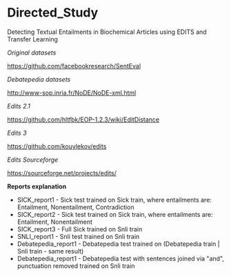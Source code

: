 # Directed_Study
Detecting Textual Entailments in Biochemical Articles using EDITS and Transfer Learning


*Original datasets*

https://github.com/facebookresearch/SentEval

*Debatepedia datasets*

http://www-sop.inria.fr/NoDE/NoDE-xml.html

*Edits 2.1*

https://github.com/hltfbk/EOP-1.2.3/wiki/EditDistance

*Edits 3*

https://github.com/kouylekov/edits

*Edits Sourceforge*

https://sourceforge.net/projects/edits/

**Reports explanation**
* SICK_report1 - Sick test trained on Sick train, where entailments are: Entailment, Nonentailment, Contradiction
* SICK_report2 - Sick test trained on Sick train, where entailments are: Entailment, Nonentailment
* SICK_report3 - Full Sick trained on Snli train
* SNLI_report1 - Snli test trained on Snli train
* Debatepedia_report1 - Debatepedia test trained on (Debatepedia train | Snli train - same result)
* Debatepedia_report1 - Debatepedia test with sentences joined via "and", punctuation removed trained on Snli train



